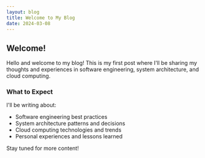 ```yaml
---
layout: blog
title: Welcome to My Blog
date: 2024-03-08
---
```


## Welcome!

Hello and welcome to my blog! This is my first post where I'll be sharing my thoughts and experiences in software engineering, system architecture, and cloud computing.

### What to Expect

I'll be writing about:
- Software engineering best practices
- System architecture patterns and decisions
- Cloud computing technologies and trends
- Personal experiences and lessons learned

Stay tuned for more content! 